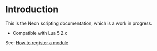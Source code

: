 # Introduction

This is the Neon scripting documentation, which is a work in progress.

* Compatible with Lua 5.2.x

See: [How to register a module](./registering_a_module.md)